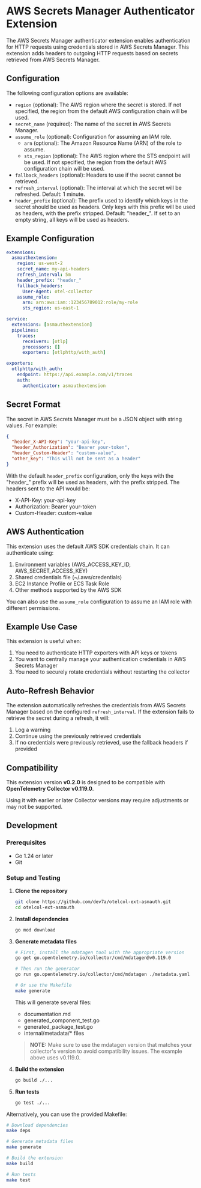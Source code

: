 # AWS Secrets Manager Authenticator Extension

The AWS Secrets Manager authenticator extension enables authentication for HTTP requests using credentials stored in AWS Secrets Manager. This extension adds headers to outgoing HTTP requests based on secrets retrieved from AWS Secrets Manager.

## Configuration

The following configuration options are available:

- `region` (optional): The AWS region where the secret is stored. If not specified, the region from the default AWS configuration chain will be used.
- `secret_name` (required): The name of the secret in AWS Secrets Manager.
- `assume_role` (optional): Configuration for assuming an IAM role.
  - `arn` (optional): The Amazon Resource Name (ARN) of the role to assume.
  - `sts_region` (optional): The AWS region where the STS endpoint will be used. If not specified, the region from the default AWS configuration chain will be used.
- `fallback_headers` (optional): Headers to use if the secret cannot be retrieved.
- `refresh_interval` (optional): The interval at which the secret will be refreshed. Default: 1 minute.
- `header_prefix` (optional): The prefix used to identify which keys in the secret should be used as headers. Only keys with this prefix will be used as headers, with the prefix stripped. Default: "header_". If set to an empty string, all keys will be used as headers.

## Example Configuration

```yaml
extensions:
  asmauthextension:
    region: us-west-2
    secret_name: my-api-headers
    refresh_interval: 5m
    header_prefix: "header_"
    fallback_headers:
      User-Agent: otel-collector
    assume_role:
      arn: arn:aws:iam::123456789012:role/my-role
      sts_region: us-east-1

service:
  extensions: [asmauthextension]
  pipelines:
    traces:
      receivers: [otlp]
      processors: []
      exporters: [otlphttp/with_auth]

exporters:
  otlphttp/with_auth:
    endpoint: https://api.example.com/v1/traces
    auth:
      authenticator: asmauthextension
```

## Secret Format

The secret in AWS Secrets Manager must be a JSON object with string values. For example:

```json
{
  "header_X-API-Key": "your-api-key",
  "header_Authorization": "Bearer your-token",
  "header_Custom-Header": "custom-value",
  "other_key": "This will not be sent as a header"
}
```

With the default `header_prefix` configuration, only the keys with the "header_" prefix will be used as headers, with the prefix stripped. The headers sent to the API would be:
- X-API-Key: your-api-key
- Authorization: Bearer your-token
- Custom-Header: custom-value

## AWS Authentication

This extension uses the default AWS SDK credentials chain. It can authenticate using:

1. Environment variables (AWS_ACCESS_KEY_ID, AWS_SECRET_ACCESS_KEY)
2. Shared credentials file (~/.aws/credentials)
3. EC2 Instance Profile or ECS Task Role
4. Other methods supported by the AWS SDK

You can also use the `assume_role` configuration to assume an IAM role with different permissions.

## Example Use Case

This extension is useful when:

1. You need to authenticate HTTP exporters with API keys or tokens
2. You want to centrally manage your authentication credentials in AWS Secrets Manager
3. You need to securely rotate credentials without restarting the collector

## Auto-Refresh Behavior

The extension automatically refreshes the credentials from AWS Secrets Manager based on the configured `refresh_interval`. If the extension fails to retrieve the secret during a refresh, it will:

1. Log a warning
2. Continue using the previously retrieved credentials
3. If no credentials were previously retrieved, use the fallback headers if provided

## Compatibility

This extension version **v0.2.0** is designed to be compatible with **OpenTelemetry Collector v0.119.0**.

Using it with earlier or later Collector versions may require adjustments or may not be supported.

## Development

### Prerequisites

- Go 1.24 or later
- Git

### Setup and Testing

1. **Clone the repository**
   ```bash
   git clone https://github.com/dev7a/otelcol-ext-asmauth.git
   cd otelcol-ext-asmauth
   ```

2. **Install dependencies**
   ```bash
   go mod download
   ```

3. **Generate metadata files**
   ```bash
   # First, install the mdatagen tool with the appropriate version
   go get go.opentelemetry.io/collector/cmd/mdatagen@v0.119.0
   
   # Then run the generator
   go run go.opentelemetry.io/collector/cmd/mdatagen ./metadata.yaml
   
   # Or use the Makefile
   make generate
   ```
   
   This will generate several files:
   - documentation.md
   - generated_component_test.go
   - generated_package_test.go
   - internal/metadata/* files
   
   > **NOTE:** Make sure to use the mdatagen version that matches your collector's version to avoid compatibility issues. The example above uses v0.119.0.

4. **Build the extension**
   ```bash
   go build ./...
   ```

5. **Run tests**
   ```bash
   go test ./...
   ```

Alternatively, you can use the provided Makefile:
```bash
# Download dependencies
make deps

# Generate metadata files
make generate

# Build the extension
make build

# Run tests
make test
```
